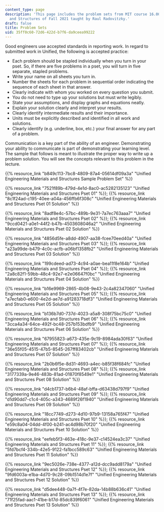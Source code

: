```yaml
---
content_type: page
description: 'This page includes the problem sets from MIT course 16.001 Unified Engineering:  Materials
  and Structures of Fall 2021 taught by Raul Radovitzky.'
draft: false
title: Problem Sets
uid: 35ff0c60-72d6-422d-b7f6-da9ceea99222
---
```

Good engineers use accepted standards in reporting work. In regard to submitted work in Unified, the following is accepted practice:

- Each problem should be stapled individually when you turn in your pset. So, if there are five problems in a pset, you will turn in five separate, stapled problems. 
- Write your name on all sheets you turn in.
- Number the sheets for each problem in sequential order indicating the sequence of each sheet in that answer.
- Clearly indicate with whom you worked on every question you submit.
- You do not need to type up your solutions but must write legibly.
- State your assumptions, and display graphs and equations neatly.
- Explain your solution clearly and interpret your results.
- Clearly identify intermediate results and their importance.
- Units must be explicitly described and identified in all work and solutions.
- Clearly identify (e.g. underline, box, etc.) your final answer for any part of a problem.

Communication is a key part of the ability of an engineer. Demonstrating your ability to communicate is part of demonstrating your learning level. The sample that follows is meant to illustrate the proper way to write up a problem solution. You will see the concepts relevant to this problem in the lecture.

{{% resource_link "b849c113-7bc8-4809-87a4-05614df09a3a" "Unified Engineering Materials and Structures Sample Problem Set" %}}

{{% resource_link "7521f89b-479d-4e1d-8ac0-ac5282135123" "Unified Engineering Materials and Structures Pset 01" %}}; {{% resource_link "8c1f24ad-c195-40ee-a04a-456ffb6f308c" "Unified Engineering Materials and Structures Pset 01 Solution" %}}

{{% resource_link "8adf8e4c-57bc-489b-9e31-7a7ec763aaa7" "Unified Engineering Materials and Structures Pset 02" %}}; {{% resource_link "9ccd0421-a0e1-44f2-b47b-4503608046a2" "Unified Engineering Materials and Structures Pset 02 Solution" %}}

{{% resource_link "4856d5fe-a8dd-4907-aa38-fcee70eed40a" "Unified Engineering Materials and Structures Pset 03" %}}; {{% resource_link "a23a99de-b479-4c0c-acfb-a06bf1358fb2" "Unified Engineering Materials and Structures Pset 03 Solution" %}}

{{% resource_link "199cdeed-ad73-4c94-a0ae-bea11f8e164b" "Unified Engineering Materials and Structures Pset 04" %}}; {{% resource_link "2a8c82f1-59bb-48c4-92e7-e2e06647f0bc" "Unified Engineering Materials and Structures Pset 04 Solution" %}}

{{% resource_link "b16e9969-2865-4b08-9e43-2c4a82347060" "Unified Engineering Materials and Structures Pset 05" %}}; {{% resource_link "a7ecfab0-e600-4e2d-ae7d-a91283718df3" "Unified Engineering Materials and Structures Pset 05 Solution" %}}

{{% resource_link "b136b7d0-737d-4023-a5a8-308f75bc75c0" "Unified Engineering Materials and Structures Pset 06" %}}; {{% resource_link "3cca4a34-64ce-492f-bc48-257b153bdfb9" "Unified Engineering Materials and Structures Pset 06 Solution" %}}

{{% resource_link "67955823-a673-435e-9c19-8984ada30f63" "Unified Engineering Materials and Structures Pset 07" %}}; {{% resource_link "36e55f05-4515-47b5-8545-267ff83402cb" "Unified Engineering Materials and Structures Pset 07 Solution" %}}

{{% resource_link "2b0b6f5e-8d31-4693-a4ec-b85f38f684fc" "Unified Engineering Materials and Structures Pset 08" %}}; {{% resource_link "3177339a-9e46-483b-81ad-01870f8549e1" "Unified Engineering Materials and Structures Pset 08 Solution" %}}

{{% resource_link "d4cb1737-b6b4-48af-bffa-d63438d797f9" "Unified Engineering Materials and Structures Pset 09" %}}; {{% resource_link "d1d90dd7-c1c4-405c-a343-4689f26f1940" "Unified Engineering Materials and Structures Pset 09 Solution" %}}

{{% resource_link "18cc7749-d273-4d10-97b9-13158a765f47" "Unified Engineering Materials and Structures Pset 10" %}}; {{% resource_link "e59c8a04-04dd-4f00-b241-ac4d98b70f20" "Unified Engineering Materials and Structures Pset 10 Solution" %}}

{{% resource_link "eefeb5f3-463e-418c-9e37-c14524ea3c37" "Unified Engineering Materials and Structures Pset 11" %}}; {{% resource_link "5fd7bcf4-334b-42e5-9122-fa1bcc589c63" "Unified Engineering Materials and Structures Pset 11 Solution" %}}

{{% resource_link "9ec5026e-738e-4377-a12d-dcc9add8179a" "Unified Engineering Materials and Structures Pset 12" %}}; {{% resource_link "9fd6003a-e1ba-4d70-9c28-09b1514d1e7f" "Unified Engineering Materials and Structures Pset 12 Solution" %}}

{{% resource_link "d5dee448-0a7f-4f7e-82da-14b88b636c41" "Unified Engineering Materials and Structures Pset 13" %}}; {{% resource_link "71f25fad-aac1-41be-b17d-85dc839f6061" "Unified Engineering Materials and Structures Pset 13 Solution" %}}